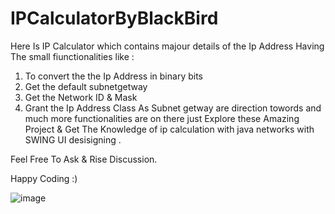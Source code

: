 # IPCalculatorByBlackBird
Here Is IP Calculator which contains majour details of the Ip Address Having The small fiunctionalities like : 
1) To convert the the Ip Address in binary bits
2) Get the default subnetgetway
3) Get the Network ID & Mask
4) Grant the Ip Address Class As Subnet getway are direction towords
and much more functionalities are on there just Explore these Amazing Project & Get The Knowledge of ip calculation with
java networks with SWING UI desisigning .

Feel Free To Ask & Rise Discussion.

Happy Coding :)

![image](https://user-images.githubusercontent.com/81794601/217062888-68527330-45db-4412-93a4-aa9998bec026.png)

